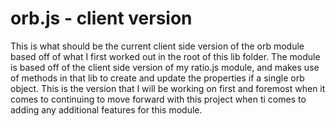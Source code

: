 # orb.js - client version

This is what should be the current client side version of the orb module based off of what I first worked out in the root of this lib folder. The module is based off of the client side version of my ratio.js module, and makes use of methods in that lib to create and update the properties if a single orb object. This is the version that I will be working on first and foremost when it comes to continuing to move forward with this project when ti comes to adding any additional features for this module.